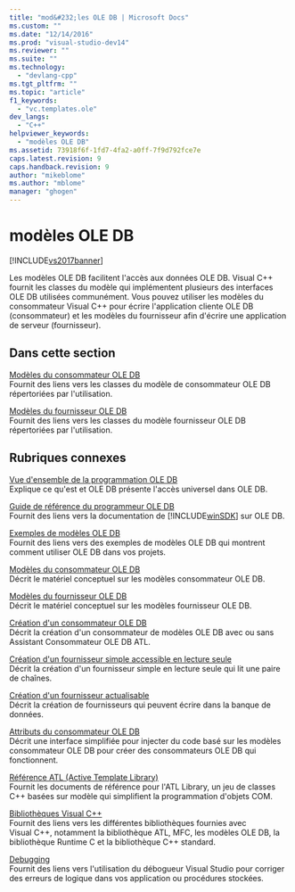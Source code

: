 ```yaml
---
title: "mod&#232;les OLE DB | Microsoft Docs"
ms.custom: ""
ms.date: "12/14/2016"
ms.prod: "visual-studio-dev14"
ms.reviewer: ""
ms.suite: ""
ms.technology: 
  - "devlang-cpp"
ms.tgt_pltfrm: ""
ms.topic: "article"
f1_keywords: 
  - "vc.templates.ole"
dev_langs: 
  - "C++"
helpviewer_keywords: 
  - "modèles OLE DB"
ms.assetid: 73918f6f-1fd7-4fa2-a0ff-7f9d792fce7e
caps.latest.revision: 9
caps.handback.revision: 9
author: "mikeblome"
ms.author: "mblome"
manager: "ghogen"
---
```

# mod&#232;les OLE DB
[!INCLUDE[vs2017banner](../../assembler/inline/includes/vs2017banner.md)]

Les modèles OLE DB facilitent l'accès aux données OLE DB.  Visual C\+\+ fournit les classes du modèle qui implémentent plusieurs des interfaces OLE DB utilisées communément.  Vous pouvez utiliser les modèles du consommateur Visual C\+\+ pour écrire l'application cliente OLE DB \(consommateur\) et les modèles du fournisseur afin d'écrire une application de serveur \(fournisseur\).  
  
## Dans cette section  
 [Modèles du consommateur OLE DB](../../data/oledb/ole-db-consumer-templates-reference.md)  
 Fournit des liens vers les classes du modèle de consommateur OLE DB répertoriées par l'utilisation.  
  
 [Modèles du fournisseur OLE DB](../../data/oledb/ole-db-provider-templates-reference.md)  
 Fournit des liens vers les classes du modèle fournisseur OLE DB répertoriées par l'utilisation.  
  
## Rubriques connexes  
 [Vue d'ensemble de la programmation OLE DB](../../data/oledb/ole-db-programming-overview.md)  
 Explique ce qu'est et OLE DB présente l'accès universel dans OLE DB.  
  
 [Guide de référence du programmeur OLE DB](https://msdn.microsoft.com/en-us/library/ms713643.aspx)  
 Fournit des liens vers la documentation de [!INCLUDE[winSDK](../../atl/includes/winsdk_md.md)] sur OLE DB.  
  
 [Exemples de modèles OLE DB](../../top/visual-cpp-samples.md)  
 Fournit des liens vers des exemples de modèles OLE DB qui montrent comment utiliser OLE DB dans vos projets.  
  
 [Modèles du consommateur OLE DB](../../data/oledb/ole-db-consumer-templates-cpp.md)  
 Décrit le matériel conceptuel sur les modèles consommateur OLE DB.  
  
 [Modèles du fournisseur OLE DB](../../data/oledb/ole-db-provider-templates-cpp.md)  
 Décrit le matériel conceptuel sur les modèles fournisseur OLE DB.  
  
 [Création d'un consommateur OLE DB](../../data/oledb/creating-an-ole-db-consumer.md)  
 Décrit la création d'un consommateur de modèles OLE DB avec ou sans Assistant Consommateur OLE DB ATL.  
  
 [Création d'un fournisseur simple accessible en lecture seule](../../data/oledb/creating-a-simple-read-only-provider.md)  
 Décrit la création d'un fournisseur simple en lecture seule qui lit une paire de chaînes.  
  
 [Création d'un fournisseur actualisable](../../data/oledb/creating-an-updatable-provider.md)  
 Décrit la création de fournisseurs qui peuvent écrire dans la banque de données.  
  
 [Attributs du consommateur OLE DB](../../windows/ole-db-consumer-attributes.md)  
 Décrit une interface simplifiée pour injecter du code basé sur les modèles consommateur OLE DB pour créer des consommateurs OLE DB qui fonctionnent.  
  
 [Référence ATL \(Active Template Library\)](../../atl/atl-com-desktop-components.md)  
 Fournit les documents de référence pour l'ATL Library, un jeu de classes C\+\+ basées sur modèle qui simplifient la programmation d'objets COM.  
  
 [Bibliothèques Visual C\+\+](http://msdn.microsoft.com/fr-fr/fec23c40-10c0-4857-9cdc-33a3b99b30ae)  
 Fournit des liens vers les différentes bibliothèques fournies avec Visual C\+\+, notamment la bibliothèque ATL, MFC, les modèles OLE DB, la bibliothèque Runtime C et la bibliothèque C\+\+ standard.  
  
 [Debugging](../Topic/Debugging%20in%20Visual%20Studio.md)  
 Fournit des liens vers l'utilisation du débogueur Visual Studio pour corriger des erreurs de logique dans vos application ou procédures stockées.